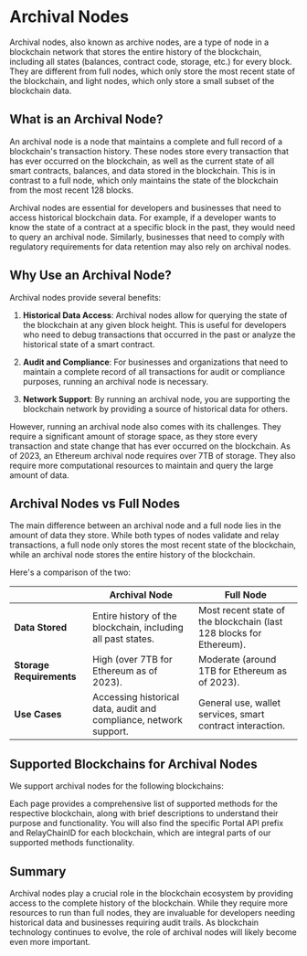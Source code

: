 # Archival Nodes

Archival nodes, also known as archive nodes, are a type of node in a blockchain network that stores the entire history of the blockchain, including all states (balances, contract code, storage, etc.) for every block. They are different from full nodes, which only store the most recent state of the blockchain, and light nodes, which only store a small subset of the blockchain data.

## What is an Archival Node?

An archival node is a node that maintains a complete and full record of a blockchain's transaction history. These nodes store every transaction that has ever occurred on the blockchain, as well as the current state of all smart contracts, balances, and data stored in the blockchain. This is in contrast to a full node, which only maintains the state of the blockchain from the most recent 128 blocks.

Archival nodes are essential for developers and businesses that need to access historical blockchain data. For example, if a developer wants to know the state of a contract at a specific block in the past, they would need to query an archival node. Similarly, businesses that need to comply with regulatory requirements for data retention may also rely on archival nodes.

## Why Use an Archival Node?

Archival nodes provide several benefits:

1. **Historical Data Access**: Archival nodes allow for querying the state of the blockchain at any given block height. This is useful for developers who need to debug transactions that occurred in the past or analyze the historical state of a smart contract.

2. **Audit and Compliance**: For businesses and organizations that need to maintain a complete record of all transactions for audit or compliance purposes, running an archival node is necessary.

3. **Network Support**: By running an archival node, you are supporting the blockchain network by providing a source of historical data for others.

However, running an archival node also comes with its challenges. They require a significant amount of storage space, as they store every transaction and state change that has ever occurred on the blockchain. As of 2023, an Ethereum archival node requires over 7TB of storage. They also require more computational resources to maintain and query the large amount of data.

## Archival Nodes vs Full Nodes

The main difference between an archival node and a full node lies in the amount of data they store. While both types of nodes validate and relay transactions, a full node only stores the most recent state of the blockchain, while an archival node stores the entire history of the blockchain.

Here's a comparison of the two:

|                          | Archival Node                                                     | Full Node                                                           |
| ------------------------ | ----------------------------------------------------------------- | ------------------------------------------------------------------- |
| **Data Stored**          | Entire history of the blockchain, including all past states.      | Most recent state of the blockchain (last 128 blocks for Ethereum). |
| **Storage Requirements** | High (over 7TB for Ethereum as of 2023).                          | Moderate (around 1TB for Ethereum as of 2023).                      |
| **Use Cases**            | Accessing historical data, audit and compliance, network support. | General use, wallet services, smart contract interaction.           |

## Supported Blockchains for Archival Nodes

We support archival nodes for the following blockchains:

<!-- - [Binance Smart Chain (Archival)](/supported-methods/supported-methods/binance-smart-chain)
- [Ethereum Mainnet Archival](/supported-methods/supported-methods/ethereum)
- [Gnosis Chain Archival](/supported-methods/supported-methods/gnosis)
- [Kava Mainnet Archival](/supported-methods/supported-methods/kava)
- [Oasys Mainnet Archival](/supported-methods/supported-methods/oasys)
- [Polygon Matic Archival](/supported-methods/supported-methods/polygon) -->

Each page provides a comprehensive list of supported methods for the respective blockchain, along with brief descriptions to understand their purpose and functionality. You will also find the specific Portal API prefix and RelayChainID for each blockchain, which are integral parts of our supported methods functionality.

## Summary

Archival nodes play a crucial role in the blockchain ecosystem by providing access to the complete history of the blockchain. While they require more resources to run than full nodes, they are invaluable for developers needing historical data and businesses requiring audit trails. As blockchain technology continues to evolve, the role of archival nodes will likely become even more important.
